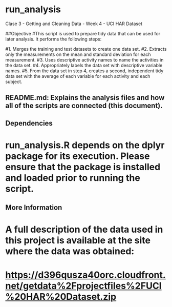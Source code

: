 # run_analysis
Clase 3 - Getting and Cleaning Data - Week 4 - UCI HAR Dataset

##Objective
#This script is used to prepare tidy data that can be used for later analysis. It performs the following steps:

#1.  Merges the training and test datasets to create one data set.
#2.  Extracts only the measurements on the mean and standard deviation for each measurement.
#3.  Uses descriptive activity names to name the activities in the data set.
#4.  Appropriately labels the data set with descriptive variable names.
#5.  From the data set in step 4, creates a second, independent tidy data set with the average of each variable for each activity and each subject.

## README.md: Explains the analysis files and how all of the scripts are connected (this document).

## Dependencies
# run_analysis.R depends on the dplyr package for its execution. Please ensure that the package is installed and loaded prior to running the script.

## More Information
# A full description of the data used in this project is available at the site where the data was obtained:
# https://d396qusza40orc.cloudfront.net/getdata%2Fprojectfiles%2FUCI%20HAR%20Dataset.zip
